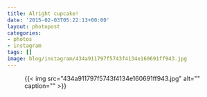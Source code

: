 ```yaml
---
title: Alright cupcake!
date: '2015-02-03T05:22:13+00:00'
layout: photopost
categories:
- photos
- instagram
tags: []
image: blog/instagram/434a911797f5743f4134e160691ff943.jpg
---
```


<figure class="photo photo--square">
  {{< img src="434a911797f5743f4134e160691ff943.jpg" alt="" caption="" >}}

</figure>




